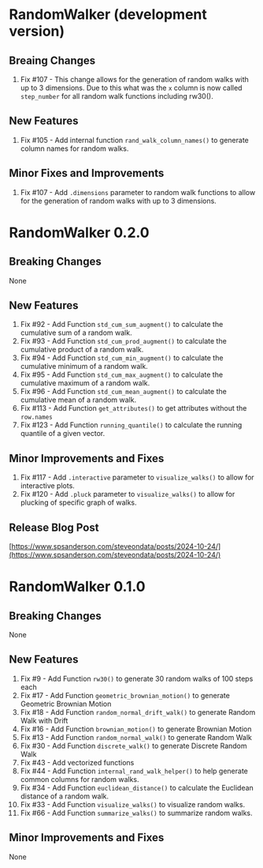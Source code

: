 # RandomWalker (development version)

## Breaing Changes
1. Fix #107 - This change allows for the generation of random walks with up to 3 dimensions.
Due to this what was the `x` column is now called `step_number` for all random walk
functions including rw30().

## New Features
1. Fix #105 - Add internal function `rand_walk_column_names()` to generate 
column names for random walks.

## Minor Fixes and Improvements
1. Fix #107 - Add `.dimensions` parameter to random walk functions to allow for
the generation of random walks with up to 3 dimensions.

# RandomWalker 0.2.0

## Breaking Changes
None

## New Features
1. Fix #92 - Add Function `std_cum_sum_augment()` to calculate the cumulative 
sum of a random walk.
2. Fix #93 - Add Function `std_cum_prod_augment()` to calculate the cumulative
product of a random walk.
3. Fix #94 - Add Function `std_cum_min_augment()` to calculate the cumulative
minimum of a random walk.
4. Fix #95 - Add Function `std_cum_max_augment()` to calculate the cumulative
maximum of a random walk.
5. Fix #96 - Add Function `std_cum_mean_augment()` to calculate the cumulative
mean of a random walk.
6. Fix #113 - Add Function `get_attributes()` to get attributes without the `row.names`
7. Fix #123 - Add Function `running_quantile()` to calculate the running quantile
of a given vector.

## Minor Improvements and Fixes
1. Fix #117 - Add `.interactive` parameter to `visualize_walks()` to allow for
interactive plots.
2. Fix #120 - Add `.pluck` parameter to `visualize_walks()` to allow for plucking
of specific graph of walks.

## Release Blog Post
[https://www.spsanderson.com/steveondata/posts/2024-10-24/](https://www.spsanderson.com/steveondata/posts/2024-10-24/)

# RandomWalker 0.1.0

## Breaking Changes
None

## New Features
1. Fix #9 - Add Function `rw30()` to generate 30 random walks of 100 steps each
2. Fix #17 - Add Function `geometric_brownian_motion()` to generate Geometric Brownian Motion
3. Fix #18 - Add Function `random_normal_drift_walk()` to generate Random Walk with Drift
4. Fix #16 - Add Function `brownian_motion()` to generate Brownian Motion
5. Fix #13 - Add Function `random_normal_walk()` to generate Random Walk
6. Fix #30 - Add Function `discrete_walk()` to generate Discrete Random Walk
7. Fix #43 - Add vectorized functions
8. Fix #44 - Add Function `internal_rand_walk_helper()` to help generate common
columns for random walks.
9. Fix #34 - Add Function `euclidean_distance()` to calculate the Euclidean distance
of a random walk.
10. Fix #33 - Add Function `visualize_walks()` to visualize random walks.
11. Fix #66 - Add Function `summarize_walks()` to summarize random walks.

## Minor Improvements and Fixes
None
